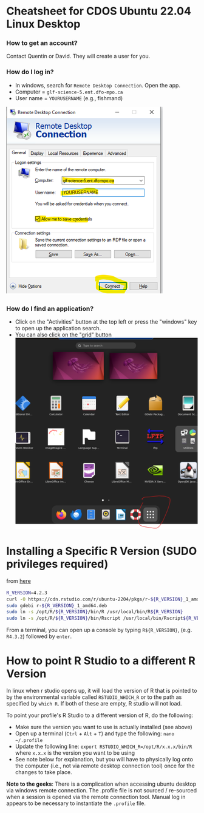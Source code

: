 # Cheatsheet for CDOS Ubuntu 22.04 Linux Desktop 

### How to get an account?

Contact Quentin or David. They will create a user for you.

### How do I log in?

- In windows, search for `Remote Desktop Connection`. Open the app.
- Computer = `glf-science-5.ent.dfo-mpo.ca`
- User name = `YOURUSERNAME` (e.g., fishmand)

![img.png](img.png)

### How do I find an application?
- Click on the "Activities" button at the top left or press the "windows" key to open up the application search.
- You can also click on the "grid" button
![img_1.png](img_1.png)


# Installing a Specific R Version (SUDO privileges required)
from [here](https://docs.posit.co/resources/install-r/#specify-r-version)

```bash
R_VERSION=4.2.3
curl -O https://cdn.rstudio.com/r/ubuntu-2204/pkgs/r-${R_VERSION}_1_amd64.deb
sudo gdebi r-${R_VERSION}_1_amd64.deb
sudo ln -s /opt/R/${R_VERSION}/bin/R /usr/local/bin/R${R_VERSION}
sudo ln -s /opt/R/${R_VERSION}/bin/Rscript /usr/local/bin/Rscript${R_VERSION}
```

From a terminal, you can open up a console by typing `R${R_VERSION}`, (e.g. `R4.3.2`) followed by `enter`.

# How to point R Studio to a different R Version

In linux when r studio opens up, it will load the version of R that is pointed to by the environmental variable called `RSTUDIO_WHICH_R` or to the path as specified by `which R`.
If both of these are empty, R studio will not load.

To point your profile's R Studio to a different version of R, do the following:

- Make sure the version you want to use is actually installed (see above)
- Open up a terminal (`Ctrl` + `Alt` + `T`) and type the following: `nano ~/.profile`
- Update the following line: `export RSTUDIO_WHICH_R=/opt/R/x.x.x/bin/R` where `x.x.x` is the version you want to be using
- See note below for explanation, but you will have to physically log onto the computer (i.e., not via remote desktop connection tool) once for the changes to take place. 

**Note to the geeks**: There is a complication when accessing ubuntu desktop via windows remote connection. The .profile file is not sourced / re-sourced when a session is opened via the remote connection tool. Manual log in appears to be necessary to instantiate the `.profile` file.  


